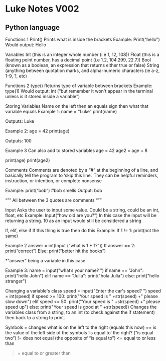 # Luke Notes V002
## Python language

Functions 1
Print()
Prints what is inside the brackets
Example: 
Print(“hello”)
Would output: 
Hello

Variables
Int (this is an integer  whole number (i.e 1, 12, 108))
Float (this is a floating point number, has a decimal point (i.e 1.2, 104.299, 22.7))
Bool (known as a boolean, an expression that returns either true or false)
String (anything between quotation marks, and alpha-numeric characters (ie a-z, 1-9, ?, etc)

Functions 2
type()
Returns type of variable between brackets
Example: type(1)
Would output: int
(“but remember it won't appear in the terminal unless is it stored inside a variable”)

Storing Variables
Name on the left then an equals sign then what that variable equals
Example 1: name = “Luke”
	print(name)

Outputs: Luke

Example 2: age = 42
	print(age)

Outputs: 100

Example 3
Can also add to stored variables
age = 42
age2 = age + 8
 
print(age)
print(age2)











Comments
Comments are denoted by a “#” at the beginning of a line, 
and basically tell the program to ‘skip this line’.
They can be helpful reminders, instruction, or intention, or complete nonsense

Example:
print(“bob”)
#bob smells
Output:
bob

“””
All between the 3 quotes are comments
“””

Input 
Asks the user to input some value. Could be a string, could be an int, float, etc
Example:
Input(“how old are you?”)
In this case the input will be returning a string.
10 as an input would still be considered a string

If, elif, else
if
If this thing is true then do this
Example:
If 1 != 1:
	print(not the same)

Example 2
answer = int(Input (“what is 1 + 1?”))
If answer == 2:
	print(“correct”)
Else:
	print(“better hit the books”)

*“answer” being a variable in this case

Example 3:
name = input("what’s your name? ")
if name == "John":
    print("hello John")
elif name == "Julia":
    print("hola Julia")
else:
    print("hello stranger")




Changing a variable's class
speed = input("Enter the car's speed? ")
speed = int(speed)
if speed >= 100:
    print("Your speed is " +str(speed) +" please slow down")
elif speed <= 50:
    print("Your speed is " +str(speed) +" please speed up")
else:
    print("Your speed is good at " +str(speed))
Changes the variables class from a string, to an int (to check against the if statement) then back to a string to print.

Symbols
= changes what is on the left to the right (equals this now)
== is the value of the left side of the symbols ‘is equal to’ the right? (“is equal two”) 
!= does not equal (the opposite of “is equal to”)
<= equal to or less than
>= equal to or greater than

